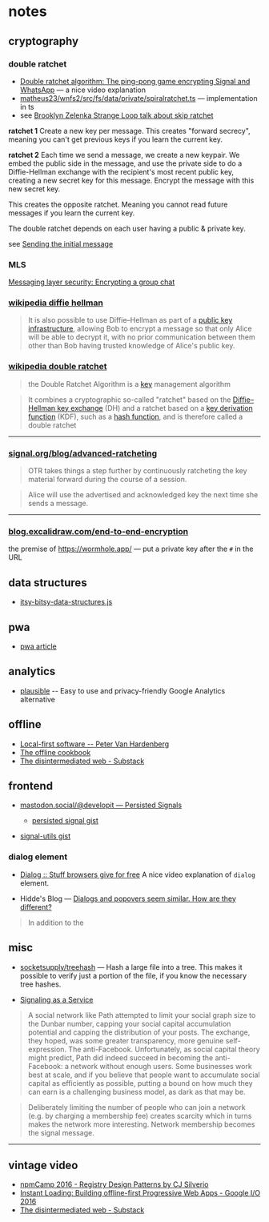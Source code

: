 # notes

## cryptography

### double ratchet

* [Double ratchet algorithm: The ping-pong game encrypting Signal and WhatsApp](https://www.youtube.com/watch?v=7uEeE3TUqmU&ab_channel=ChalkTalk) — a nice video explanation
* [matheus23/wnfs2/src/fs/data/private/spiralratchet.ts](https://github.com/oddsdk/ts-odd/blob/matheus23/wnfs2/src/fs/data/private/spiralratchet.ts) — implementation in ts
* see [Brooklyn Zelenka Strange Loop talk about skip ratchet](https://www.youtube.com/watch?v=3UjQd-JnMrQ&t=178s&ab_channel=StrangeLoopConference)

**ratchet 1**
Create a new key per message. This creates "forward secrecy", meaning you can't get previous keys if you learn the current key.

**ratchet 2**
Each time we send a message, we create a new keypair. We embed the public side in the message, and use the private side to do a Diffie-Hellman exchange with the recipient's most recent public key, creating a new secret key for this message. Encrypt the message with this new secret key. 

This creates the opposite ratchet. Meaning you cannot read future messages if you learn the current key.

The double ratchet depends on each user having a public & private key.

see [Sending the initial message](https://www.signal.org/docs/specifications/x3dh/#sending-the-initial-message)

### MLS
[Messaging layer security: Encrypting a group chat](https://www.youtube.com/watch?v=FESp2LHd42U&ab_channel=ChalkTalk)

### [wikipedia diffie hellman](https://en.wikipedia.org/wiki/Diffie%E2%80%93Hellman_key_exchange#Triple_Diffie-Hellman_(3-DH))

> It is also possible to use Diffie–Hellman as part of a [public key infrastructure](https://en.wikipedia.org/wiki/Public_key_infrastructure), allowing Bob to encrypt a message so that only Alice will be able to decrypt it, with no prior communication between them other than Bob having trusted knowledge of Alice's public key.

### [wikipedia double ratchet](https://en.wikipedia.org/wiki/Double_Ratchet_Algorithm)

> the Double Ratchet Algorithm is a [key](https://en.wikipedia.org/wiki/Key_(cryptography)) management algorithm

> It combines a cryptographic so-called "ratchet" based on the [Diffie–Hellman key exchange](https://en.wikipedia.org/wiki/Diffie%E2%80%93Hellman_key_exchange) (DH) and a ratchet based on a [key derivation function](https://en.wikipedia.org/wiki/Key_derivation_function) (KDF), such as a [hash function](https://en.wikipedia.org/wiki/Hash_function), and is therefore called a double ratchet

-------

### [signal.org/blog/advanced-ratcheting](https://signal.org/blog/advanced-ratcheting/)

> OTR takes things a step further by continuously ratcheting the key material forward during the course of a session. 

> Alice will use the advertised and acknowledged key the next time she sends a message.

-------

### [blog.excalidraw.com/end-to-end-encryption](https://blog.excalidraw.com/end-to-end-encryption/)

the premise of https://wormhole.app/ — put a private key after the `#` in the URL 

## data structures
* [itsy-bitsy-data-structures.js](https://github.com/jamiebuilds/itsy-bitsy-data-structures/blob/master/itsy-bitsy-data-structures.js)

## pwa
* [pwa article](https://medium.com/google-developers/instant-loading-web-apps-with-an-application-shell-architecture-7c0c2f10c73#.51gp3l2z0)

## analytics
* [plausible](https://plausible.io/) -- Easy to use and privacy-friendly Google Analytics alternative

## offline
* [Local-first software -- Peter Van Hardenberg](https://www.youtube.com/watch?v=KrPsyr8Ig6M)
* [The offline cookbook](https://jakearchibald.com/2014/offline-cookbook/)
* [The disintermediated web - Substack](https://www.youtube.com/watch?v=6jcQoSraHcw&list=PL0CdgOSSGlBYnHAl_DZoy9BWvdVQjNKE2&index=4&ab_channel=NearForm)

## frontend
* [mastodon.social/@developit — Persisted Signals](https://mastodon.social/@developit/110911126736335349)
  - [persisted signal gist](https://gist.github.com/developit/baa45015a607877a9a9e2697fb32ab8b)

* [signal-utils gist](https://gist.github.com/developit/a72311c247756f24da5b22d19c9dad48)

### dialog element
* [Dialog :: Stuff browsers give for free](https://www.youtube.com/watch?v=y8HjQETqrOM&ab_channel=DaveCross)
A nice video explanation of `dialog` element.

* Hidde's Blog — [Dialogs and popovers seem similar. How are they different?](https://hidde.blog/dialog-modal-popover-differences/)
> In addition to the [<dialog> element](https://html.spec.whatwg.org/dev/interactive-elements.html#the-dialog-element), HTML now has a [popover attribute](https://html.spec.whatwg.org/dev/popover.html#the-popover-attribute). This post goes into the differences between dialogs, popovers, overlays and disclosure widgets. We'll also look at what it means when an element is modal. All somewhat related concepts

## misc

* [socketsupply/treehash](https://github.com/socketsupply/treehash) — Hash a large file into a tree.
This makes it possible to verify just a portion of the file, if you know the necessary tree hashes.

* [Signaling as a Service](https://julian.digital/2020/03/28/signaling-as-a-service/)

> A social network like Path attempted to limit your social graph size to the Dunbar number, capping your social capital accumulation potential and capping the distribution of your posts. The exchange, they hoped, was some greater transparency, more genuine self-expression. The anti-Facebook. Unfortunately, as social capital theory might predict, Path did indeed succeed in becoming the anti-Facebook: a network without enough users. Some businesses work best at scale, and if you believe that people want to accumulate social capital as efficiently as possible, putting a bound on how much they can earn is a challenging business model, as dark as that may be.

> Deliberately limiting the number of people who can join a network (e.g. by charging a membership fee) creates scarcity which in turns makes the network more interesting. Network membership becomes the signal message.

---

## vintage video
* [npmCamp 2016 - Registry Design Patterns by CJ Silverio](https://www.youtube.com/watch?v=WucjSoBsOBQ&ab_channel=npm)
* [Instant Loading: Building offline-first Progressive Web Apps - Google I/O 2016](https://www.youtube.com/watch?v=cmGr0RszHc8&ab_channel=GoogleChromeDevelopers)
* [The disintermediated web - Substack](https://www.youtube.com/watch?v=6jcQoSraHcw&list=PL0CdgOSSGlBYnHAl_DZoy9BWvdVQjNKE2&index=4&ab_channel=NearForm)


